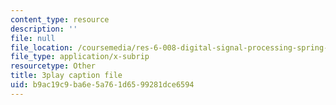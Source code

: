 ```yaml
---
content_type: resource
description: ''
file: null
file_location: /coursemedia/res-6-008-digital-signal-processing-spring-2011/b9ac19c9ba6e5a761d6599281dce6594_4Gy1mik0tr4.srt
file_type: application/x-subrip
resourcetype: Other
title: 3play caption file
uid: b9ac19c9-ba6e-5a76-1d65-99281dce6594
---
```

